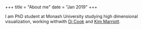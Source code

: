 +++
title = "About me"
date = "Jan 2019"
+++

I am PhD student at Monash University studying high dimensional visualization, working withwith [Di Cook](http://www.dicook.org/) and [Kim Marriott](https://research.monash.edu/en/persons/kimbal-marriott).

